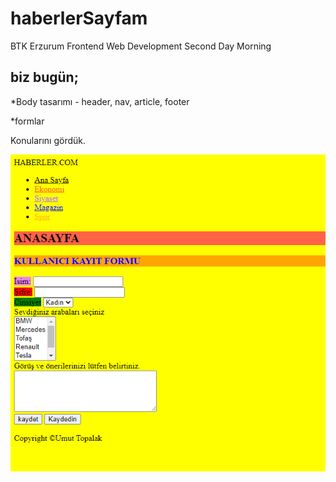 # haberlerSayfam
BTK Erzurum Frontend Web Development Second Day Morning

## biz **bugün**;

*Body tasarımı - header, nav, article, footer

*formlar

Konularını gördük.

![](websitesi.PNG)
